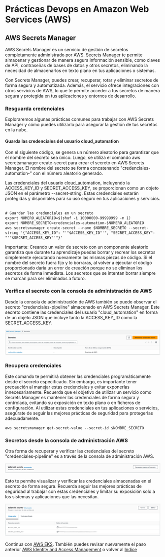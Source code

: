 # Prácticas Devops en Amazon Web Services (AWS)
## AWS Secrets Manager

AWS Secrets Manager es un servicio de gestión de secretos completamente administrado por AWS. Secrets Manager te permite almacenar y gestionar de manera segura información sensible, como claves de API, contraseñas de bases de datos y otros secretos, eliminando la necesidad de almacenarlos en texto plano en tus aplicaciones o sistemas.

Con Secrets Manager, puedes crear, recuperar, rotar y eliminar secretos de forma segura y automatizada. Además, el servicio ofrece integraciones con otros servicios de AWS, lo que te permite acceder a tus secretos de manera segura y protegida en tus aplicaciones y entornos de desarrollo.

### Resguarda credenciales

Exploraremos algunas prácticas comunes para trabajar con AWS Secrets Manager y cómo puedes utilizarlo para asegurar la gestión de tus secretos en la nube.

#### Guarda las credenciales del usuario cloud_automation

Con el siguiente código, se genera un número aleatorio para garantizar que el nombre del secreto sea único. Luego, se utiliza el comando aws secretsmanager create-secret para crear el secreto en AWS Secrets Manager. El nombre del secreto se forma concatenando "credenciales-automation-" con el número aleatorio generado.

Las credenciales del usuario cloud_automation, incluyendo la ACCESS_KEY_ID y SECRET_ACCESS_KEY, se proporcionan como un objeto JSON en el parámetro --secret-string. Estas credenciales estarán protegidas y disponibles para su uso seguro en tus aplicaciones y servicios.

```shell

# Guardar las credenciales en un secreto
export NUMERO_ALEATORIO=$(shuf -i 10000000-99999999 -n 1)
export NOMBRE_SECRETO=credenciales-automation-$NUMERO_ALEATORIO
aws secretsmanager create-secret --name $NOMBRE_SECRETO --secret-string '{"ACCESS_KEY_ID": "'"$ACCESS_KEY_ID"'", "SECRET_ACCESS_KEY": "'"$SECRET_ACCESS_KEY"'"}'
```
Importante: Creando un valor de secreto con un componente aleatorio garantiza que durante tu aprendizaje puedas borrar y recrear los secretos simplemente ejecutando nuevamente las mismas piezas de código. Si el nombre del secreto fuera fijo y lo borraras, al volver a ejecutar el código proporcionado daría un error de creación porque no se eliminan los secretos de forma inmediata. Los secretos que se intentan borrar siempre se marcan para ser eliminados a futuro.

### Verifica el secreto con la consola de administración de AWS

Desde la consola de administración de AWS también se puede observar el secreto "credenciales-pipeline" almacenado en AWS Secrets Manager. Este secreto contiene las credenciales del usuario "cloud_automation" en forma de un objeto JSON que incluye tanto la ACCESS_KEY_ID como la SECRET_ACCESS_KEY. 

<div align="center">
  <img src="imagenes/secreto-credenciales-pipeline.png" alt="Secreto Credenciales Pipeline">
</div>

### Recupera credenciales

Este comando te permitirá obtener las credenciales programáticamente desde el secreto especificado. Sin embargo, es importante tener precaución al manejar estas credenciales y evitar exponerlas innecesariamente. Recuerda que el objetivo de utilizar un servicio como Secrets Manager es mantener las credenciales de forma segura y controlada, evitando su exposición en texto plano o en ficheros de configuración. Al utilizar estas credenciales en tus aplicaciones o servicios, asegúrate de seguir las mejores prácticas de seguridad para protegerlas adecuadamente.

```shell
aws secretsmanager get-secret-value --secret-id $NOMBRE_SECRETO
```

### Secretos desde la consola de administración AWS

Otra forma de recuperar y verificar las credenciales del secreto "credenciales-pipeline" es a través de la consola de administración AWS.

<div align="center">
  <img src="imagenes/secreto-credenciales-awsmc-recuperar.png" alt="Secreto Credenciales Pipeline AWS Management Console">
</div>


Esto te permite visualizar y verificar las credenciales almacenadas en el secreto de forma segura. Recuerda seguir las mejores prácticas de seguridad al trabajar con estas credenciales y limitar su exposición solo a los sistemas y aplicaciones que las necesitan.

<div align="center">
  <img src="imagenes/secreto-credenciales-awsmc-visible.png" alt="Secreto Credenciales Pipeline AWS Management Console">
</div>

Continua con [AWS EKS](eks.md). También puedes revisar nuevamente el paso anterior [AWS Identity and Access Management](iam.md) o volver al [Indice](indice.md)